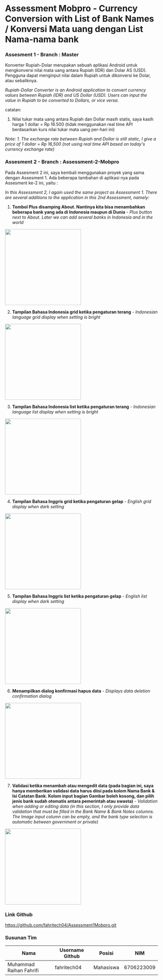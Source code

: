 # Assessment Mobpro - Currency Conversion with List of Bank Names / Konversi Mata uang dengan List Nama-nama bank

### Assesment 1 - **Branch : Master**

Konverter Rupiah-Dolar merupakan sebuah aplikasi Android untuk mengkonversi nilai mata uang antara Rupiah (IDR) dan Dolar AS (USD). Pengguna dapat menginput nilai dalam Rupiah untuk dikonversi ke Dolar, atau sebaliknya.

_Rupiah-Dollar Converter is an Android application to convert currency values ​​between Rupiah (IDR) and US Dollar (USD). Users can input the value in Rupiah to be converted to Dollars, or vice versa._

catatan: 
1. Nilai tukar mata uang antara Rupiah dan Dollar masih statis, saya kasih harga 1 dollar = Rp 16.500 (tidak menggunakan real time API berdasarkan kurs nilai tukar mata uang per-hari ini)

_Note:_
_1. The exchange rate between Rupiah and Dollar is still static, I give a price of 1 dollar = Rp 16,500 (not using real time API based on today's currency exchange rate)_

### Assesment 2 - **Branch : Assessment-2-Mobpro**

Pada Assesment 2 ini, saya kembali menggunakan proyek yang sama dengan Assesment 1. Ada beberapa tambahan di aplikasi nya pada Assesment ke-2 ini, yaitu : 

_In this Assessment 2, I again used the same project as Assessment 1. There are several additions to the application in this 2nd Assessment, namely:_

1. **Tombol Plus disamping About. Nantinya kita bisa menambahkan beberapa bank yang ada di Indonesia maupun di Dunia** - _Plus button next to About. Later we can add several banks in Indonesia and in the world_
<img src="Screenshot/home.png" width="250" />

2. **Tampilan Bahasa Indonesia grid ketika pengaturan terang** - _Indonesian language grid display when setting is bright_
<img src="Screenshot/light_indonesia_grid.png" width="250" />

3. **Tampilan Bahasa Indonesia list ketika pengaturan terang** - _Indonesian language list display when setting is bright_
<img src="Screenshot/light_indonesia_list.png" width="250" />

4. **Tampilan Bahasa Inggris grid ketika pengaturan gelap** - _English grid display when dark setting_
<img src="Screenshot/dark_english_grid.png" width="250" />

5. **Tampilan Bahasa Inggris list ketika pengaturan gelap** - _English list display when dark setting_
<img src="Screenshot/dark_english.png" width="250" />

6. **Menampilkan dialog konfirmasi hapus data** - _Displays data deletion confirmation dialog_
<img src="Screenshot/light_english_showdialog_delete.png" width="250" />

7. **Validasi ketika menambah atau mengedit data (pada bagian ini, saya hanya memberikan validasi data harus diisi pada kolom Nama Bank & Isi Catatan Bank. Kolom input bagian Gambar boleh kosong, dan pilih jenis bank sudah otomatis antara pemerintah atau swasta)** - _Validation when adding or editing data (in this section, I only provide data validation that must be filled in the Bank Name & Bank Notes columns. The Image input column can be empty, and the bank type selection is automatic between government or private)_
<img src="Screenshot/light_indonesia_form_validation.png" width="250" />

### Link Github

https://github.com/fahritech04/Assessment1Mobpro.git

### Susunan Tim

Nama                    | Username Github   | Posisi       | NIM         |
------------------------|-------------------|--------------|-------------|
Muhammad Raihan Fahrifi | fahritech04       | Mahasiswa    | 6706223009  |

